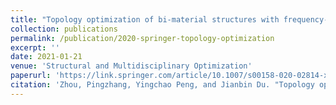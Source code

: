 ```yaml
---
title: "Topology optimization of bi-material structures with frequency-domain objectives using time-domain simulation and sensitivity analysis"
collection: publications
permalink: /publication/2020-springer-topology-optimization
excerpt: ''
date: 2021-01-21
venue: 'Structural and Multidisciplinary Optimization'
paperurl: 'https://link.springer.com/article/10.1007/s00158-020-02814-x'
citation: 'Zhou, Pingzhang, Yingchao Peng, and Jianbin Du. "Topology optimization of bi-material structures with frequency-domain objectives using time-domain simulation and sensitivity analysis." Structural and Multidisciplinary Optimization 63, no. 2 (2021): 575-593.'
---
```

